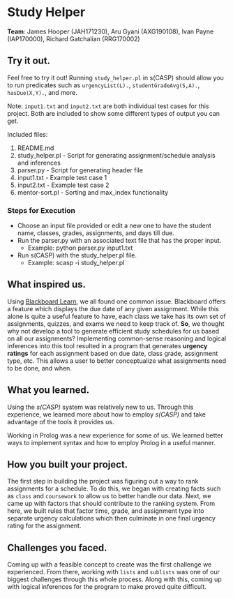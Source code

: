 
# Study Helper

**Team**: James Hooper (JAH171230),  Aru Gyani (AXG190108), Ivan Payne (IAP170000), Richard Gatchalian (RRG170002)

## Try it out.
Feel free to try it out! Running `study_helper.pl` in s(CASP) should allow you to run predicates such as `urgencyList(L).`, `studentGradeAvg(S,A).`, `hasDue(X,Y).`, and more. 

Note: `input1.txt` and `input2.txt` are both individual test cases for this project. Both are included to show some different types of output you can get.

Included files:
 1. README.md
 2. study_helper.pl - Script for generating assignment/schedule analysis and inferences
 3. parser.py - Script for generating header file 
 4. input1.txt - Example test case 1
 5. input2.txt - Example test case 2
 6. mentor-sort.pl - Sorting and max_index functionality


### Steps for Execution
* Choose an input file provided or edit a new one to have the student name, classes, grades, assignments, and days till due.
* Run the parser.py with an associated text file that has the proper input.
  * Example: python parser.py input1.txt
* Run s(CASP) with the study_helper.pl file.
  * Example: scasp -i study_helper.pl

## What inspired us.
Using [Blackboard Learn](https://www.blackboard.com/teaching-learning/learning-management/blackboard-learn), we all found one common issue. Blackboard offers a feature which displays the due date of any given assignment. While this alone is quite a useful feature to have, each class we take has its own set of assignments, quizzes, and exams we need to keep track of. **So**, we thought why not develop a tool to generate efficient study schedules for us based on all our assignments? Implementing common-sense reasoning and logical inferences into this tool resulted in a program that generates **urgency ratings** for each assignment based on due date, class grade, assignment type, etc. This allows a user to better conceptualize what assignments need to be done, and when.

## What you learned.
Using the *s(CASP)* system was relatively new to us. Through this experience, we learned more about how to employ *s(CASP)* and take advantage of the tools it provides us. 

Working in Prolog was a new experience for some of us. We learned better ways to implement syntax and how to employ Prolog in a useful manner.

## How you built your project.
The first step in building the project was figuring out a way to rank assignments for a schedule. To do this, we began with creating facts such as `class` and `coursework` to allow us to better handle our data. Next, we came up with factors that should contribute to the ranking system. From here, we built rules that factor time, grade, and assignment type into separate urgency calculations which then culminate in one final urgency rating for the assignment. 

## Challenges you faced.
Coming up with a feasible concept to create was the first challenge we experienced. From there, working with `lists` and `sublists` was one of our biggest challenges through this whole process. Along with this, coming up with logical inferences for the program to make proved quite difficult.




